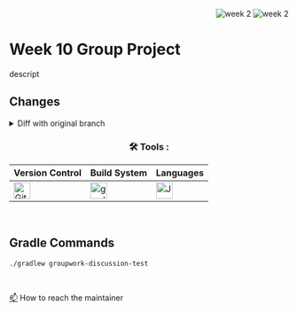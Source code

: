 <div align="right">
 
![week 2](https://img.shields.io/github/actions/workflow/status/Kyle-Gortych-Kenzie-Group-Work-T2/Week10GroupWork/main.yml?label=main) ![week 2](https://img.shields.io/github/actions/workflow/status/Kyle-Gortych-Kenzie-Group-Work-T2/Week10GroupWork/original.yml?label=original)

</div>

# Week 10 Group Project 

descript

## Changes
<details>
<summary>Diff with original branch</summary>

<details>
<summary>sample.java</summary>
 
```diff
input
```
</details>

</details>

<div align="center">
 
### :hammer_and_wrench: Tools :

| Version Control | Build System | Languages |
| --------------- | ------------ | --------- |
| <img src="https://img.shields.io/badge/Git-white?style=plastic&logo=git&logoColor=red" title="Git" alt="Git" height="30"/> | <img src="https://img.shields.io/badge/Gradle-white?style=plastic&logo=gradle&logoColor=black" title="gradle" alt="gradle" height="30"/> | <img src="https://custom-icon-badges.demolab.com/badge/Java-white.svg?&sytle=plastic&logo=java" title="Java" alt="Java" height="30"/> |
</div>
<br>

## Gradle Commands
```console
./gradlew groupwork-discussion-test
```
<br>

<a href="your-gmail-link?">:mailbox:</a> How to reach the maintainer
